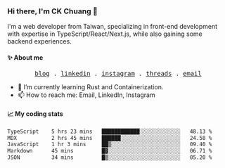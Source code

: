 ### Hi there, I'm CK Chuang 👋

I'm a web developer from Taiwan, specializing in front-end development with expertise in TypeScript/React/Next.js, while also gaining some backend experiences.

#### ✨ About me

<p align="center">
  <samp>
    <a href="https://www.codefarmer.tw/">blog</a> .
    <a href="https://www.linkedin.com/in/ckchuang">linkedin</a> .
    <a href="https://www.instagram.com/codefarmer.tw/">instagram</a> .
    <a href="https://www.threads.net/@codefarmer.tw">threads</a> .
    <a href="mailto:dissaivent@gmail.com">email</a>
  </samp>
</p>

- 🌱 I’m currently learning Rust and Containerization.
- 📫 How to reach me: Email, LinkedIn, Instagram

#### 📈 My coding stats

<!-- ![CK's GitHub stats](https://github-readme-stats.vercel.app/api?username=ckchuang-dev&show_icons=true&count_private=false&custom_title=My%20GitHub%20Stats%20&theme=dracula) -->

<!--START_SECTION:waka-->

```txt
TypeScript    5 hrs 23 mins   ████████████░░░░░░░░░░░░░   48.13 %
MDX           2 hrs 45 mins   ██████░░░░░░░░░░░░░░░░░░░   24.58 %
JavaScript    1 hr 3 mins     ██▒░░░░░░░░░░░░░░░░░░░░░░   09.40 %
Markdown      45 mins         █▓░░░░░░░░░░░░░░░░░░░░░░░   06.71 %
JSON          34 mins         █▒░░░░░░░░░░░░░░░░░░░░░░░   05.20 %
```

<!--END_SECTION:waka-->

